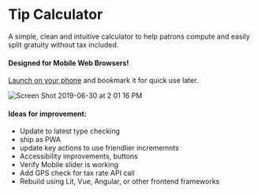 # Tip Calculator

A simple, clean and intuitive calculator to help patrons compute and easily split gratuity without tax included.

#### Designed for Mobile Web Browsers!

[Launch on your phone](https://shrouded-chamber-75975.herokuapp.com/) and bookmark it for quick use later.

![Screen Shot 2019-06-30 at 2 01 16 PM](https://user-images.githubusercontent.com/17099707/60402101-91085c80-9b3f-11e9-88bf-a71cf69c6ca4.png)

#### Ideas for improvement:
- Update to latest type checking
- ship as PWA
- update key actions to use friendlier incrememnts
- Accessibility improvements, buttons
- Verify Mobile slider is working
- Add GPS check for tax rate API call
- Rebuild using Lit, Vue, Angular, or other frontend frameworks